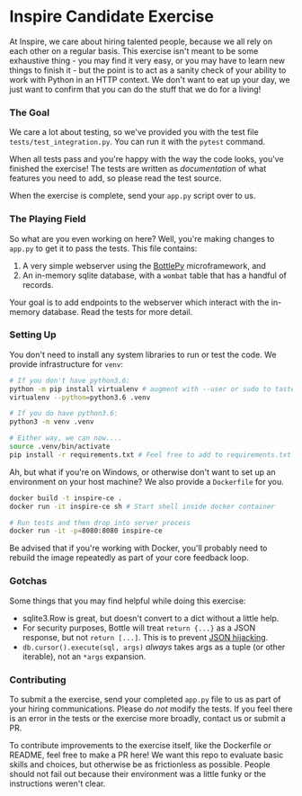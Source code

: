 # Inspire Candidate Exercise

At Inspire, we care about hiring talented people, because we all rely on each other on a regular basis. This exercise isn't meant to be some exhaustive thing - you may find it very easy, or you may have to learn new things to finish it - but the point is to act as a sanity check of your ability to work with Python in an HTTP context. We don't want to eat up your day, we just want to confirm that you can do the stuff that we do for a living!

### The Goal

We care a lot about testing, so we've provided you with the test file `tests/test_integration.py`. You can run it with the `pytest` command.

When all tests pass and you're happy with the way the code looks, you've finished the exercise! The tests are written as _documentation_ of what features you need to add, so please read the test source.

When the exercise is complete, send your `app.py` script over to us.

### The Playing Field

So what are you even working on here? Well, you're making changes to `app.py` to get it to pass the tests. This file contains:

1. A very simple webserver using the [BottlePy](https://bottlepy.org/docs/dev/api.html) microframework, and
2. An in-memory sqlite database, with a `wombat` table that has a handful of records.

Your goal is to add endpoints to the webserver which interact with the in-memory database. Read the tests for more detail.

### Setting Up

You don't need to install any system libraries to run or test the code. We provide infrastructure for `venv`:

```bash
# If you don't have python3.6:
python -m pip install virtualenv # augment with --user or sudo to taste
virtualenv --python=python3.6 .venv

# If you do have python3.6:
python3 -m venv .venv

# Either way, we can now....
source .venv/bin/activate
pip install -r requirements.txt # Feel free to add to requirements.txt if you need, but you shouldn't need to
```

Ah, but what if you're on Windows, or otherwise don't want to set up an environment on your host machine? We also provide a `Dockerfile` for you.

```bash
docker build -t inspire-ce .
docker run -it inspire-ce sh # Start shell inside docker container

# Run tests and then drop into server process
docker run -it -p=8080:8080 inspire-ce
```

Be advised that if you're working with Docker, you'll probably need to rebuild the image repeatedly as part of your core feedback loop.

### Gotchas

Some things that you may find helpful while doing this exercise:

 * sqlite3.Row is great, but doesn't convert to a dict without a little help.
 * For security purposes, Bottle will treat `return {...}` as a JSON response, but not `return [...]`. This is to prevent [JSON hijacking](http://haacked.com/archive/2009/06/25/json-hijacking.aspx/).
 * `db.cursor().execute(sql, args)` _always_ takes args as a tuple (or other iterable), not an `*args` expansion.

### Contributing

To submit a the exercise, send your completed `app.py` file to us as part of your hiring communications.
Please do *not* modify the tests. If you feel there is an error in the tests or the exercise more broadly, contact us or submit a PR.

To contribute improvements to the exercise itself, like the Dockerfile or README, feel free to make a PR here! We want this repo to evaluate basic skills and choices, but otherwise be as frictionless as possible. People should not fail out because their environment was a little funky or the instructions weren't clear.
